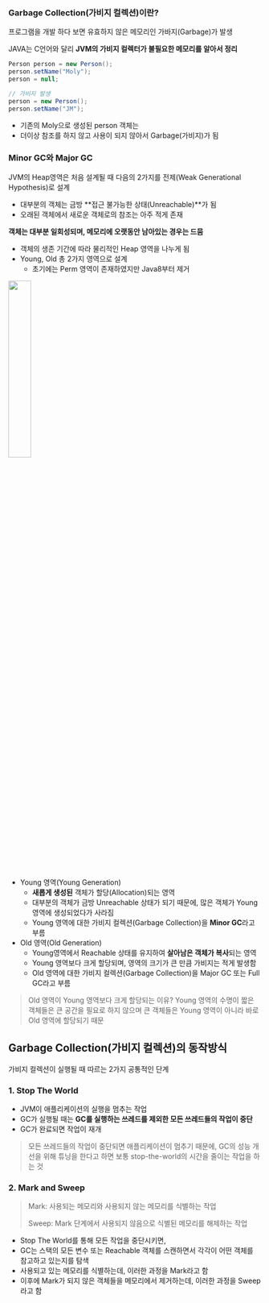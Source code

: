 ### ****Garbage Collection(가비지 컬렉션)이란?****

프로그램을 개발 하다 보면 유효하지 않은 메모리인 가바지(Garbage)가 발생

JAVA는 C언어와 달리 **JVM의 가비지 컬렉터가 불필요한 메모리를 알아서 정리**

```java
Person person = new Person();
person.setName("Moly");
person = null;

// 가비지 발생
person = new Person();
person.setName("JM");
```

- 기존의 Moly으로 생성된 person 객체는
- 더이상 참조를 하지 않고 사용이 되지 않아서 Garbage(가비지)가 됨

### ****Minor GC와 Major GC****

JVM의 Heap영역은 처음 설계될 때 다음의 2가지를 전제(Weak Generational Hypothesis)로 설계

- 대부분의 객체는 금방 **접근 불가능한 상태(Unreachable)**가 됨
- 오래된 객체에서 새로운 객체로의 참조는 아주 적게 존재

**객체는 대부분 일회성되며, 메모리에 오랫동안 남아있는 경우는 드뭄**

- 객체의 생존 기간에 따라 물리적인 Heap 영역을 나누게 됨
- Young, Old 총 2가지 영역으로 설계
    - 초기에는 Perm 영역이 존재하였지만 Java8부터 제거

<img src = https://user-images.githubusercontent.com/102847513/224489397-f36fbc7f-81c0-4d1e-bcaf-77afed68536a.png height = 30% width = 30%>

- Young 영역(Young Generation)
    - **새롭게 생성된** 객체가 할당(Allocation)되는 영역
    - 대부분의 객체가 금방 Unreachable 상태가 되기 때문에, 많은 객체가 Young 영역에 생성되었다가 사라짐
    - Young 영역에 대한 가비지 컬렉션(Garbage Collection)을 **Minor GC**라고 부름
- Old 영역(Old Generation)
    - Young영역에서 Reachable 상태를 유지하여 **살아남은 객체가 복사**되는 영역
    - Young 영역보다 크게 할당되며, 영역의 크기가 큰 만큼 가비지는 적게 발생함
    - Old 영역에 대한 가비지 컬렉션(Garbage Collection)을 Major GC 또는 Full GC라고 부름

> Old 영역이 Young 영역보다 크게 할당되는 이유?
Young 영역의 수명이 짧은 객체들은 큰 공간을 필요로 하지 않으며 큰 객체들은 Young 영역이 아니라 바로 Old 영역에 할당되기 때문
> 

## ****Garbage Collection(가비지 컬렉션)의**** 동작방식

가비지 컬렉션이 실행될 때 따르는 2가지 공통적인 단계

### 1. Stop The World

- JVM이 애플리케이션의 실행을 멈추는 작업
- GC가 실행될 때는 **GC를 실행하는 쓰레드를 제외한 모든 쓰레드들의 작업이 중단**
- GC가 완료되면 작업이 재개

> 모든 쓰레드들의 작업이 중단되면 애플리케이션이 멈추기 때문에, 
GC의 성능 개선을 위해 튜닝을 한다고 하면 보통 stop-the-world의 시간을 줄이는 작업을 하는 것
> 

### 2. Mark and Sweep

> Mark: 사용되는 메모리와 사용되지 않는 메모리를 식별하는 작업
> 
> 
> Sweep: Mark 단계에서 사용되지 않음으로 식별된 메모리를 해제하는 작업
> 
- Stop The World를 통해 모든 작업을 중단시키면,
- GC는 스택의 모든 변수 또는 Reachable 객체를 스캔하면서 각각이 어떤 객체를 참고하고 있는지를 탐색
- 사용되고 있는 메모리를 식별하는데, 이러한 과정을 Mark라고 함
- 이후에 Mark가 되지 않은 객체들을 메모리에서 제거하는데, 이러한 과정을 Sweep라고 함

